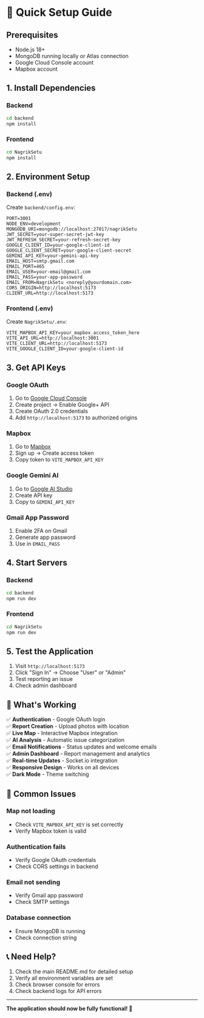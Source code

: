 # 🚀 Quick Setup Guide

## Prerequisites

- Node.js 18+
- MongoDB running locally or Atlas connection
- Google Cloud Console account
- Mapbox account

## 1. Install Dependencies

### Backend

```bash
cd backend
npm install
```

### Frontend

```bash
cd NagrikSetu
npm install
```

## 2. Environment Setup

### Backend (.env)

Create `backend/config.env`:

```env
PORT=3001
NODE_ENV=development
MONGODB_URI=mongodb://localhost:27017/nagrikSetu
JWT_SECRET=your-super-secret-jwt-key
JWT_REFRESH_SECRET=your-refresh-secret-key
GOOGLE_CLIENT_ID=your-google-client-id
GOOGLE_CLIENT_SECRET=your-google-client-secret
GEMINI_API_KEY=your-gemini-api-key
EMAIL_HOST=smtp.gmail.com
EMAIL_PORT=465
EMAIL_USER=your-email@gmail.com
EMAIL_PASS=your-app-password
EMAIL_FROM=NagrikSetu <noreply@yourdomain.com>
CORS_ORIGIN=http://localhost:5173
CLIENT_URL=http://localhost:5173
```

### Frontend (.env)

Create `NagrikSetu/.env`:

```env
VITE_MAPBOX_API_KEY=your_mapbox_access_token_here
VITE_API_URL=http://localhost:3001
VITE_CLIENT_URL=http://localhost:5173
VITE_GOOGLE_CLIENT_ID=your-google-client-id
```

## 3. Get API Keys

### Google OAuth

1. Go to [Google Cloud Console](https://console.cloud.google.com/)
2. Create project → Enable Google+ API
3. Create OAuth 2.0 credentials
4. Add `http://localhost:5173` to authorized origins

### Mapbox

1. Go to [Mapbox](https://account.mapbox.com/access-tokens/)
2. Sign up → Create access token
3. Copy token to `VITE_MAPBOX_API_KEY`

### Google Gemini AI

1. Go to [Google AI Studio](https://makersuite.google.com/app/apikey)
2. Create API key
3. Copy to `GEMINI_API_KEY`

### Gmail App Password

1. Enable 2FA on Gmail
2. Generate app password
3. Use in `EMAIL_PASS`

## 4. Start Servers

### Backend

```bash
cd backend
npm run dev
```

### Frontend

```bash
cd NagrikSetu
npm run dev
```

## 5. Test the Application

1. Visit `http://localhost:5173`
2. Click "Sign In" → Choose "User" or "Admin"
3. Test reporting an issue
4. Check admin dashboard

## 🎯 What's Working

✅ **Authentication** - Google OAuth login  
✅ **Report Creation** - Upload photos with location  
✅ **Live Map** - Interactive Mapbox integration  
✅ **AI Analysis** - Automatic issue categorization  
✅ **Email Notifications** - Status updates and welcome emails  
✅ **Admin Dashboard** - Report management and analytics  
✅ **Real-time Updates** - Socket.io integration  
✅ **Responsive Design** - Works on all devices  
✅ **Dark Mode** - Theme switching

## 🚨 Common Issues

### Map not loading

- Check `VITE_MAPBOX_API_KEY` is set correctly
- Verify Mapbox token is valid

### Authentication fails

- Verify Google OAuth credentials
- Check CORS settings in backend

### Email not sending

- Verify Gmail app password
- Check SMTP settings

### Database connection

- Ensure MongoDB is running
- Check connection string

## 📞 Need Help?

1. Check the main README.md for detailed setup
2. Verify all environment variables are set
3. Check browser console for errors
4. Check backend logs for API errors

---

**The application should now be fully functional! 🎉**
